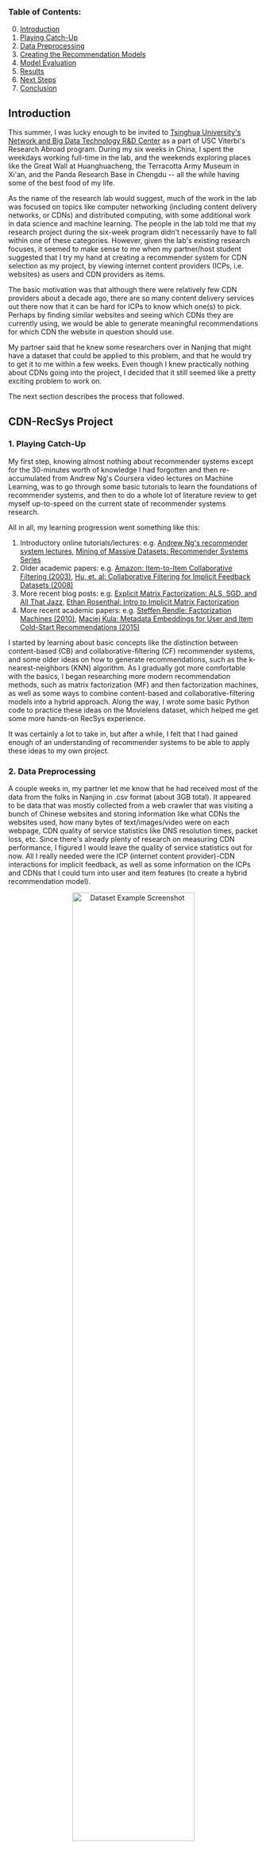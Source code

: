 ### Table of Contents:
0. [Introduction](https://github.com/lucashu1/CDN-RecSys/wiki#introduction)
1. [Playing Catch-Up](https://github.com/lucashu1/CDN-RecSys/wiki#1-playing-catch-up)
2. [Data Preprocessing](https://github.com/lucashu1/CDN-RecSys/wiki#2-data-preprocessing)
3. [Creating the Recommendation Models](https://github.com/lucashu1/CDN-RecSys/wiki#3-creating-the-recommendation-models)
4. [Model Evaluation](https://github.com/lucashu1/CDN-RecSys/wiki#4-model-evaluation)
5. [Results](https://github.com/lucashu1/CDN-RecSys/wiki#5-results)
6. [Next Steps](https://github.com/lucashu1/CDN-RecSys/wiki#6-next-steps)
7. [Conclusion](https://github.com/lucashu1/CDN-RecSys/wiki#conclusion)

## Introduction
This summer, I was lucky enough to be invited to [Tsinghua University's Network and Big Data Technology R&D Center](http://cdn.riit.tsinghua.edu.cn) as a part of USC Viterbi's Research Abroad program. During my six weeks in China, I spent the weekdays working full-time in the lab, and the weekends exploring places like the Great Wall at Huanghuacheng, the Terracotta Army Museum in Xi'an, and the Panda Research Base in Chengdu -- all the while having some of the best food of my life.

As the name of the research lab would suggest, much of the work in the lab was focused on topics like computer networking (including content delivery networks, or CDNs) and distributed computing, with some additional work in data science and machine learning. The people in the lab told me that my research project during the six-week program didn't necessarily have to fall within one of these categories. However, given the lab's existing research focuses, it seemed to make sense to me when my partner/host student suggested that I try my hand at creating a recommender system for CDN selection as my project, by viewing internet content providers (ICPs, i.e. websites) as users and CDN providers as items. 

The basic motivation was that although there were relatively few CDN providers about a decade ago, there are so many content delivery services out there now that it can be hard for ICPs to know which one(s) to pick. Perhaps by finding similar websites and seeing which CDNs they are currently using, we would be able to generate meaningful recommendations for which CDN the website in question should use.

My partner said that he knew some researchers over in Nanjing that might have a dataset that could be applied to this problem, and that he would try to get it to me within a few weeks. Even though I knew practically nothing about CDNs going into the project, I decided that it still seemed like a pretty exciting problem to work on.

The next section describes the process that followed.

## CDN-RecSys Project

### 1. Playing Catch-Up

My first step, knowing almost nothing about recommender systems except for the 30-minutes worth of knowledge I had forgotten and then re-accumulated from Andrew Ng's Coursera video lectures on Machine Learning, was to go through some basic tutorials to learn the foundations of recommender systems, and then to do a whole lot of literature review to get myself up-to-speed on the current state of recommender systems research.

All in all, my learning progression went something like this:
1. Introductory online tutorials/lectures: e.g. [Andrew Ng's recommender system lectures](https://www.youtube.com/watch?v=giIXNoiqO_U), [Mining of Massive Datasets: Recommender Systems Series](https://www.youtube.com/watch?v=1JRrCEgiyHM)
2. Older academic papers: e.g. [Amazon: Item-to-Item Collaborative Filtering (2003)](https://www.cs.umd.edu/~samir/498/Amazon-Recommendations.pdf), [Hu, et. al: Collaborative Filtering for Implicit Feedback Datasets (2008)](http://yifanhu.net/PUB/cf.pdf)
3. More recent blog posts: e.g. [Explicit Matrix Factorization: ALS, SGD, and All That Jazz](https://blog.insightdatascience.com/explicit-matrix-factorization-als-sgd-and-all-that-jazz-b00e4d9b21ea), [Ethan Rosenthal: Intro to Implicit Matrix Factorization](http://blog.ethanrosenthal.com/2016/10/19/implicit-mf-part-1/)
4. More recent academic papers: e.g. [Steffen Rendle: Factorization Machines (2010)](http://www.algo.uni-konstanz.de/members/rendle/pdf/Rendle2010FM.pdf), [Maciej Kula: Metadata Embeddings for User and Item Cold-Start Recommendations (2015)](https://arxiv.org/pdf/1507.08439.pdf)

I started by learning about basic concepts like the distinction between content-based (CB) and collaborative-filtering (CF) recommender systems, and some older ideas on how to generate recommendations, such as the k-nearest-neighbors (KNN) algorithm. As I gradually got more comfortable with the basics, I began researching more modern recommendation methods, such as matrix factorization (MF) and then factorization machines, as well as some ways to combine content-based and collaborative-filtering models into a hybrid approach. Along the way, I wrote some basic Python code to practice these ideas on the Movielens dataset, which helped me get some more hands-on RecSys experience.

It was certainly a lot to take in, but after a while, I felt that I had gained enough of an understanding of recommender systems to be able to apply these ideas to my own project.

### 2. Data Preprocessing

A couple weeks in, my partner let me know that he had received most of the data from the folks in Nanjing in .csv format (about 3GB total). It appeared to be data that was mostly collected from a web crawler that was visiting a bunch of Chinese websites and storing information like what CDNs the websites used, how many bytes of text/images/video were on each webpage, CDN quality of service statistics like DNS resolution times, packet loss, etc. Since there's already plenty of research on measuring CDN performance, I figured I would leave the quality of service statistics out for now. All I really needed were the ICP (internet content provider)-CDN interactions for implicit feedback, as well as some information on the ICPs and CDNs that I could turn into user and item features (to create a hybrid recommendation model).

<p align="center">
<img src="https://github.com/lucashu1/CDN-RecSys/blob/master/dataset_example.png?raw=true" width="70%" align="middle" alt="Dataset Example Screenshot"/>
</p>

With the help of [Pandas](https://pandas.pydata.org) (and Google Translate, since all the documentation for the data was in Chinese), I went through the important data tables and kept track of which ICPs used which CDNs (which I then turned into an implicit feedback interactions matrix), along with some auxiliary information to use as my user/item content features. The features I kept were: 

* For **ICPs** (users): ICP name (unique ID), Industry, Total bytes of text, Total bytes of images, Total bytes of video
* For **CDNs** (items): CDN code (unique ID), CDN type (free/commercial), Number of CDN IP addresses

For the quantitative features (bytes of web content and number of IP addresses), I divided all the ICPs/CDNs into bins based on quartiles, and then used sklearn's DictVectorizer to turn all these features into one-hot encodings. Each ICP/CDN would be represented by an *n*-dimensional binary vector indicating which features were applicable to that ICP/CDN.

In the end, I had an interactions matrix (with ICPs as rows and CDNs as columns), an array of one-hot feature vectors for the ICPs, and another array of one-hot feature vectors for the CDNs. With these preprocessed arrays set up, I was now ready to start building my recommendation model.

### 3. Creating the Recommendation Models

I knew that having to write the code for the recommender systems by hand would have been a huge pain. Thankfully, Maciej Kula, the author of the LightFM hybrid recommendation algorithm whose paper I linked earlier, created a [LightFM Python library](https://github.com/lyst/lightfm) with implementations of his recommendation algorithm built in. Essentially, what the LightFM algorithm does is instead of just learning latent vector representations for each user/item (as is the case in traditional MF-based collaborative filtering), LightFM learns latent vector representations for user/item *metadata* (i.e. features/tags). (You can include unique IDs in the metadata as well if you want to still have some unique component for each user/item.) Then, you get the total representation for a user/item by summing over each of its features' latent vectors. That way, you can augment the core collaborative filtering component with some content-based learning via the user/item feature vectors, making this a hybrid recommendation model. You can think of this like word2vec, but for user/item features instead of for words/phrases.

For example, if you wanted to get a representation for me, Lucas Hu, you'd first learn the latent vectors for "Age: 19", "School: USC", "Gender: Male", "Name: Lucas Hu", and then add those up. In the case of this project, you'd get the representation for an ICP by summing up the latent vectors for its industry, text/image/video bytes data, and unique website name.

The library can also handle basic implicit feedback collaborative filtering models, if you'd prefer to leave out the user/item feature vectors and skip the content-based learning component.

After installing this library, all I really had to do to create my models was to import some classes from the `LightFM` library, create some `LightFM` model objects, and then pass my own data into the built-in `fit()` function. Tweaking stuff like the SGD learning rate, regularization parameters, etc. was as easy as adding in an extra parameter to the model constructor.

Since I wanted to see if adding the ICP and CDN features actually helped generate more useful recommendations, I went ahead and created 4 different recommendation models:

* Pure CF: **No features**
* Hybrid: **ICP features** only
* Hybrid: **CDN features** only
* Hybrid: **All** ICP/CDN features 

The next section will talk about how I evaluated each of these models to find out which one performed the best.

### 4. Model Evaluation

To create an unbiased sample of interactions with which to test the different recommendation models, I had randomly selected 20% of the interactions from the interactions matrix and moved them into a separate `test` array, keeping the remaining 80% in a `train` array (which, as the name suggests, was used to train each of the recommendation models).

I selected two main metrics for evaluating the performance of the models against the test set:
* Precision at k (**p@k**): the fraction of the top-*k* suggestions that turned out to be known positives. (For my project, I picked k=5 because 5 is less than 6 but bigger than 4.)
* AUROC (**AUC** score): the probability that if we randomly draw a positive and a negative sample, our model will rank the positive sample above the negative one

For each of the 4 models, I then used [scikit-optimize](https://scikit-optimize.github.io) to run a smart hyperparameter search to get the best `test` p@5 possible. (Scikit-optimize's Bayesian optimization approach turned out to be way more efficient than a plain grid search.) I then compared the optimal p@5 scores between each model to see which model performed the best. This would also tell me how much of a performance boost I could get by adding each group of features (ICP or CDN) to the base model (pure CF).

Finally, I went back and analyzed the train-test split to see which `test` users were warm-start (i.e. already had some interactions in the training set) and which `test` users were cold-start (i.e. no interactions in the training set/completely new to the model), and then used this information to further split the `test` array into separate `test_warm` and `test_cold` interactions matrices. This would allow me to later see how the recommendations model did in both warm-start and cold-start scenarios. (Typically, cold-start scenarios are much more difficult for collaborative filtering models to tackle, since they rely heavily on user behavior to generate predictions.)

### 5. Results

When all was said and done, and the scikit-optimize commands had all finished doing their thing, here are the optimal overall test p@5 scores that I got for each model:

* No features (pure CF): 0.157105
* ICP features only: **0.158713** (top score)
* CDN features only: 0.157105
* All ICP/CDN features: 0.157641

There are a couple key takeaways here. First, notice that the CDN features provided **zero** performance boost to the pure CF model. In fact, when we remove the CDN features from the all-features model, we actually see a sizable **increase** in performance! That probably means that I didn't do a very good job on my part of selecting characteristic features for the CDNs, or simply that there wasn't much of a pattern at all within the CDN features, which would make them more empty noise than anything else.

It was reassuring to see, however, that adding the ICP features to the model did indeed produce a noticeable increase in overall performance from the base model. This means that the ICP features I selected were adding some valuable information to the model, and helping the model generate more meaningful CDN recommendations based on the website characteristics in a variety of test cases.

<p align="center">
<img src="https://github.com/lucashu1/CDN-RecSys/blob/master/icp_features_only.png?raw=true" alt="ICP Features Only Learning Curve" width="70%"/>
</p>

The biggest benefit to adding the ICP features, however, turned out to be in the **cold-start** scenario. After finding that the ICP-features-only model performed best out of the four models I tested, I went ahead and evaluated its performance more in-depth using the separate warm-start and cold-start test interaction matrices I had mentioned earlier. I found that in the warm-start case, adding the ICP features to the base model produced only a tiny increase in p@5 performance (from 0.159833 to 0.160669). In the cold-start scenarios, though, adding the ICP features increased the model's p@5 from 0.152239 to 0.155224, for a more significant performance boost of 2%. (I know, still a pretty small boost -- but better than nothing, right?)

This result was somewhat expected because in the cold-start case, in which the recommender system doesn't know anything about the user's behavior, all the collaborative filtering algorithm can really do is simply suggest the most popular items to that user, which may or may not result in helpful recommendations. If we factor in the user's metadata/features, however, we allow the model to use those features to find similar users, and then use those similar users' purchasing decisions to generate more personalized recommendations for the new user.

This means that even if you're a new user, the model will be able to do more than simply show you a New York Times best seller list. (I wonder what's topping "Hardcover Fiction" these days?)

### 6. Potential Next Steps

If I had more time, I would want to do some extra feature engineering to see if I could pull some meaningful CDN features from the raw data. Perhaps I just transformed the current data wrong; perhaps I need to consider completely different data altogether. Either way, it'd be nice to see some performance jump from adding in features to help characterize each CDN provider.

I would also want to see if different models could perform any better than LightFM did in this case. It's possible that creating a more customized CDN-recommendation model that takes CDN performance (e.g. latency, reliability, DNS resolve times, etc.) into account may perform better in the real world than my naive implicit feedback approach. Deep learning seems to all the rage these days, too, so maybe it would be possible to use deep learning to create a new recommendation model as [many others seem to have already done](http://bdsc.lab.uic.edu/docs/survey-critique-deep.pdf).

Finally, and most importantly, I would want to acquire some **more data** before turning this into a more finalized project, or even an academic paper. The current dataset included about 2,000 unique ICPs and only 40 unique CDNs: likely not enough information to be all that helpful in the real world. Since the researchers in Nanjing who collected the data that I used seemed to have used some sort of web crawler to navigate around the Chinese internet, perhaps it would be possible to do something similar for the worldwide web, and not just within China. The head professor of the lab, Prof. Yin Hao, seemed to think that collecting data from the U.S., which has many more CDNs services available, would produce a lot more meaningful results.

## Conclusion

I recognize that this project, as well as my own understanding of recommender systems, still has a ways to go -- but viewed in terms of a learning experience, keeping in mind that I knew almost nothing about recommender systems my first day in the program, I feel that it's been pretty amazing. (It's also exposed me to a lot of other really cool concepts like latent vector representations, which makes me want to learn a lot more about ideas like word2vec.) 

I'm still not completely sure if I'll continue to work on this project in the future; but either way, I think it's been great in terms of preparing me to work on more professional research projects. All in all, not a bad first step!